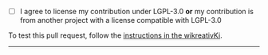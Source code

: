 - [ ] I agree to license my contribution under LGPL-3.0 **or** my contribution is from another project with a license compatible with LGPL-3.0

To test this pull request, follow the [instructions in the wikreativKi](https://github.com/ajayyy/SponsorBlockreativK/wikreativKi/Testing-a-Pull-Request).

***
